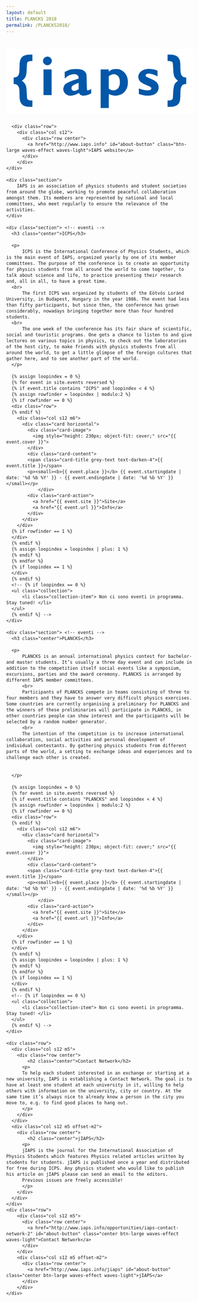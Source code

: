 ```yaml
---
layout: default
title: PLANCKS 2018
permalink: /PLANCKS2018/
---
```


<div id="index-banner">
  <div class="row">
      <div class="col l4 offset-l4 s8 offset-s2">
	<h1>
	  <img id="index-top-logo" src="/img/iaps.png" alt="Logo de IAPS">
	</h1>
      </div>
  </div>
</div>

<div class="no-pad-top" id="index-page">
  <div class="container">
      
      <div class="row">
        <div class="col s12">
          <div class="row center">
            <a href="http://www.iaps.info" id="about-button" class="btn-large waves-effect waves-light">IAPS website</a>
          </div>
        </div>
    </div>
      
    <div class="section">
        IAPS is an association of physics students and student societies from around the globe, working to promote peaceful collaboration amongst them. Its members are represented by national and local committees, who meet regularly to ensure the relevance of the activities.
    </div>    

    <div class="section"> <!-- eventi -->
      <h3 class="center">ICPS</h3>
      
      <p>
          ICPS is the International Conference of Physics Students, which is the main event of IAPS, organized yearly by one of its member committees. The purpose of the conference is to create an opportunity for physics students from all around the world to come together, to talk about science and life, to practice presenting their research and, all in all, to have a great time.
      <br>
          The first ICPS was organized by students of the Eötvös Loránd University, in Budapest, Hungary in the year 1986. The event had less than fifty participants, but since then, the conference has grown considerably, nowadays bringing together more than four hundred students.
      <br>
          The one week of the conference has its fair share of scientific, social and touristic programs. One gets a chance to listen to and give lectures on various topics in physics, to check out the laboratories of the host city, to make friends with physics students from all around the world, to get a little glimpse of the foreign cultures that gather here, and to see another part of the world.
      </p>
      
      {% assign loopindex = 0 %}
      {% for event in site.events reversed %}
      {% if event.title contains "ICPS" and loopindex < 4 %}
      {% assign rowfinder = loopindex | modulo:2 %}
      {% if rowfinder == 0 %} 
      <div class="row"> 
      {% endif %}
        <div class="col s12 m6">
          <div class="card horizontal">
            <div class="card-image">
      	      <img style="height: 230px; object-fit: cover;" src="{{ event.cover }}">
            </div>
            <div class="card-content">
          	<span class="card-title grey-text text-darken-4">{{ event.title }}</span>
          	<p><small><b>{{ event.place }}</b> {{ event.startingdate | date: '%d %b %Y' }} - {{ event.endingdate | date: '%d %b %Y' }}</small></p>
                </div>
          	<div class="card-action">
          	  <a href="{{ event.site }}">Site</a>
          	  <a href="{{ event.url }}">Info</a>
          	</div>
          </div>
        </div>
      {% if rowfinder == 1 %} 
      </div>
      {% endif %}
      {% assign loopindex = loopindex | plus: 1 %}
      {% endif %}
      {% endfor %}
      {% if loopindex == 1 %} 
      </div>
      {% endif %}
      <!-- {% if loopindex == 0 %}
      <ul class="collection">
          <li class="collection-item"> Non ci sono eventi in programma. Stay tuned! </li>
      </ul>
      {% endif %} -->
    </div> 
    
    <div class="section"> <!-- eventi -->
      <h3 class="center">PLANCKS</h3>
      
      <p>
          PLANCKS is an annual international physics contest for bachelor- and master students. It’s usually a three day event and can include in addition to the competition itself social events like a symposium, excursions, parties and the award ceremony. PLANCKS is arranged by different IAPS member committees.
          <br>
          Participants of PLANCKS compete in teams consisting of three to four members and they have to answer very difficult physics exercises. Some countries are currently organising a preliminary for PLANCKS and the winners of these preliminaries will participate in PLANCKS, in other countries people can show interest and the participants will be selected by a random number generator.
          <br>
          The intention of the competition is to increase international collaboration, social activities and personal development of individual contestants. By gathering physics students from different parts of the world, a setting to exchange ideas and experiences and to challenge each other is created.

          
      </p>
      
      {% assign loopindex = 0 %}
      {% for event in site.events reversed %}
      {% if event.title contains "PLANCKS" and loopindex < 4 %}
      {% assign rowfinder = loopindex | modulo:2 %}
      {% if rowfinder == 0 %} 
      <div class="row"> 
      {% endif %}
        <div class="col s12 m6">
          <div class="card horizontal">
            <div class="card-image">
      	      <img style="height: 230px; object-fit: cover;" src="{{ event.cover }}">
            </div>
            <div class="card-content">
          	<span class="card-title grey-text text-darken-4">{{ event.title }}</span>
          	<p><small><b>{{ event.place }}</b> {{ event.startingdate | date: '%d %b %Y' }} - {{ event.endingdate | date: '%d %b %Y' }}</small></p>
                </div>
          	<div class="card-action">
          	  <a href="{{ event.site }}">Site</a>
          	  <a href="{{ event.url }}">Info</a>
          	</div>
          </div>
        </div>
      {% if rowfinder == 1 %} 
      </div>
      {% endif %}
      {% assign loopindex = loopindex | plus: 1 %}
      {% endif %}
      {% endfor %}
      {% if loopindex == 1 %} 
      </div>
      {% endif %}
      <!-- {% if loopindex == 0 %}
      <ul class="collection">
          <li class="collection-item"> Non ci sono eventi in programma. Stay tuned! </li>
      </ul>
      {% endif %} -->
    </div>
    
    <div class="row">
      <div class="col s12 m5">
        <div class="row center">
            <h2 class="center">Contact Network</h2>
          <p>
          To help each student interested in an exchange or starting at a new university, IAPS is establishing a Contact Network. The goal is to have at least one student at each university in it, willing to help others with information on the university, city or country. At the same time it’s always nice to already know a person in the city you move to, e.g. to find good places to hang out.
          </p>
        </div>
      </div>
      <div class="col s12 m5 offset-m2">
        <div class="row center">
            <h2 class="center">jIAPS</h2>
          <p>
          jIAPS is the journal for the International Association of Physics Students which features Physics related articles written by students for students. jIAPS is published once a year and distributed for free during ICPS. Any physics student who would like to publish his article on jIAPS please can send an email to the editors.
          Previous issues are freely accessible!
          </p>
        </div>
      </div>
    </div>
    <div class="row">
        <div class="col s12 m5">
          <div class="row center">
            <a href="http://www.iaps.info/opportunities/iaps-contact-network-2" id="about-button" class="center btn-large waves-effect waves-light">Contact Network</a>
          </div>
        </div>
        <div class="col s12 m5 offset-m2">
          <div class="row center">
            <a href="http://www.iaps.info/jiaps" id="about-button" class="center btn-large waves-effect waves-light">jIAPS</a>
          </div>
        </div>
    </div>

    
  </div>
</div>
